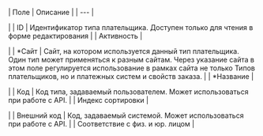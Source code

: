 | Поле | Описание |
| --- |

|
| ID | Идентификатор типа плательщика. Доступен только для чтения в форме редактирования |
| Активность |

|
| \*Сайт | Сайт, на котором используется данный тип плательщика. Один тип может применяться к разным сайтам. Через указание сайта в этом поле регулируется использование в рамках сайта не только Типов плательщиков, но и платежных систем и свойств заказа. |
| \*Название |

|
| Код | Код типа, задаваемый пользователем. Может использоваться при работе с API. |
| Индекс сортировки |

|
| Внешний код | Код, задаваемый системой. Может использоваться при работе с API. |
| Соответствие с физ. и юр. лицом |